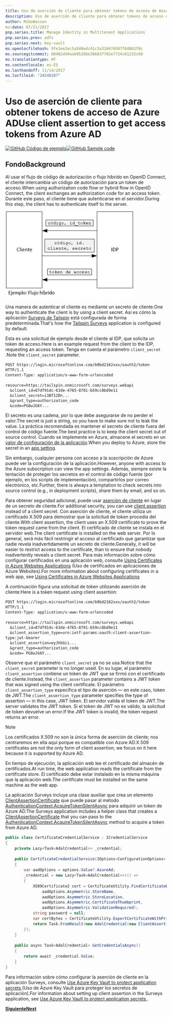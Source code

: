 ```yaml
---
title: Uso de aserción de cliente para obtener tokens de acceso de Azure AD
description: Uso de aserción de cliente para obtener tokens de acceso de Azure AD.
author: MikeWasson
ms:date: 07/21/2017
pnp.series.title: Manage Identity in Multitenant Applications
pnp.series.prev: adfs
pnp.series.next: key-vault
ms.openlocfilehash: 9fe1ee2ec5a540edc41c3a310476507f8d862f0c
ms.sourcegitcommit: b0482d49aab0526be386837702e7724c61232c60
ms.translationtype: HT
ms.contentlocale: es-ES
ms.lasthandoff: 11/14/2017
ms.locfileid: "24540287"
---
```

# <a name="use-client-assertion-to-get-access-tokens-from-azure-ad"></a><span data-ttu-id="ce9aa-103">Uso de aserción de cliente para obtener tokens de acceso de Azure AD</span><span class="sxs-lookup"><span data-stu-id="ce9aa-103">Use client assertion to get access tokens from Azure AD</span></span>

<span data-ttu-id="ce9aa-104">[![GitHub](../_images/github.png) Código de ejemplo][sample application]</span><span class="sxs-lookup"><span data-stu-id="ce9aa-104">[![GitHub](../_images/github.png) Sample code][sample application]</span></span>

## <a name="background"></a><span data-ttu-id="ce9aa-105">Fondo</span><span class="sxs-lookup"><span data-stu-id="ce9aa-105">Background</span></span>
<span data-ttu-id="ce9aa-106">Al usar el flujo de código de autorización o flujo híbrido en OpenID Connect, el cliente intercambia un código de autorización para un token de acceso.</span><span class="sxs-lookup"><span data-stu-id="ce9aa-106">When using authorization code flow or hybrid flow in OpenID Connect, the client exchanges an authorization code for an access token.</span></span> <span data-ttu-id="ce9aa-107">Durante este paso, el cliente tiene que autenticarse en el servidor.</span><span class="sxs-lookup"><span data-stu-id="ce9aa-107">During this step, the client has to authenticate itself to the server.</span></span>

![Secreto del cliente](./images/client-secret.png)

<span data-ttu-id="ce9aa-109">Una manera de autenticar el cliente es mediante un secreto de cliente.</span><span class="sxs-lookup"><span data-stu-id="ce9aa-109">One way to authenticate the client is by using a client secret.</span></span> <span data-ttu-id="ce9aa-110">Así es cómo la aplicación [Surveys de Tailspin][Surveys] está configurada de forma predeterminada.</span><span class="sxs-lookup"><span data-stu-id="ce9aa-110">That's how the [Tailspin Surveys][Surveys] application is configured by default.</span></span>

<span data-ttu-id="ce9aa-111">Esta es una solicitud de ejemplo desde el cliente al IDP, que solicita un token de acceso.</span><span class="sxs-lookup"><span data-stu-id="ce9aa-111">Here is an example request from the client to the IDP, requesting an access token.</span></span> <span data-ttu-id="ce9aa-112">Tenga en cuenta el parámetro `client_secret` .</span><span class="sxs-lookup"><span data-stu-id="ce9aa-112">Note the `client_secret` parameter.</span></span>

```
POST https://login.microsoftonline.com/b9bd2162xxx/oauth2/token HTTP/1.1
Content-Type: application/x-www-form-urlencoded

resource=https://tailspin.onmicrosoft.com/surveys.webapi
  &client_id=87df91dc-63de-4765-8701-b59cc8bd9e11
  &client_secret=i3Bf12Dn...
  &grant_type=authorization_code
  &code=PG8wJG6Y...
```

<span data-ttu-id="ce9aa-113">El secreto es una cadena, por lo que debe asegurarse de no perder el valor.</span><span class="sxs-lookup"><span data-stu-id="ce9aa-113">The secret is just a string, so you have to make sure not to leak the value.</span></span> <span data-ttu-id="ce9aa-114">La práctica recomendada es mantener el secreto de cliente fuera del control de código fuente.</span><span class="sxs-lookup"><span data-stu-id="ce9aa-114">The best practice is to keep the client secret out of source control.</span></span> <span data-ttu-id="ce9aa-115">Cuando se implemente en Azure, almacene el secreto en un [valor de configuración de la aplicación][configure-web-app].</span><span class="sxs-lookup"><span data-stu-id="ce9aa-115">When you deploy to Azure, store the secret in an [app setting][configure-web-app].</span></span>

<span data-ttu-id="ce9aa-116">Sin embargo, cualquier persona con acceso a la suscripción de Azure puede ver la configuración de la aplicación.</span><span class="sxs-lookup"><span data-stu-id="ce9aa-116">However, anyone with access to the Azure subscription can view the app settings.</span></span> <span data-ttu-id="ce9aa-117">Además, siempre existe la tentación de proteger los secretos en el control de código fuente (por ejemplo, en los scripts de implementación), compartirlos por correo electrónico, etc.</span><span class="sxs-lookup"><span data-stu-id="ce9aa-117">Further, there is always a temptation to check secrets into source control (e.g., in deployment scripts), share them by email, and so on.</span></span>

<span data-ttu-id="ce9aa-118">Para obtener seguridad adicional, puede usar [aserción de cliente] en lugar de un secreto de cliente.</span><span class="sxs-lookup"><span data-stu-id="ce9aa-118">For additional security, you can use [client assertion] instead of a client secret.</span></span> <span data-ttu-id="ce9aa-119">Con aserción de cliente, el cliente utiliza un certificado X.509 para demostrar que la solicitud de token procedía del cliente.</span><span class="sxs-lookup"><span data-stu-id="ce9aa-119">With client assertion, the client uses an X.509 certificate to prove the token request came from the client.</span></span> <span data-ttu-id="ce9aa-120">El certificado de cliente se instala en el servidor web.</span><span class="sxs-lookup"><span data-stu-id="ce9aa-120">The client certificate is installed on the web server.</span></span> <span data-ttu-id="ce9aa-121">Por lo general, será más fácil restringir el acceso al certificado que garantizar que nadie revela inadvertidamente un secreto de cliente.</span><span class="sxs-lookup"><span data-stu-id="ce9aa-121">Generally, it will be easier to restrict access to the certificate, than to ensure that nobody inadvertently reveals a client secret.</span></span> <span data-ttu-id="ce9aa-122">Para más información sobre cómo configurar certificados en una aplicación web, consulte [Using Certificates in Azure Websites Applications][using-certs-in-websites] (Uso de certificados en aplicaciones de Azure Websites).</span><span class="sxs-lookup"><span data-stu-id="ce9aa-122">For more information about configuring certificates in a web app, see [Using Certificates in Azure Websites Applications][using-certs-in-websites]</span></span>

<span data-ttu-id="ce9aa-123">A continuación figura una solicitud de token utilizando aserción de cliente:</span><span class="sxs-lookup"><span data-stu-id="ce9aa-123">Here is a token request using client assertion:</span></span>

```
POST https://login.microsoftonline.com/b9bd2162xxx/oauth2/token HTTP/1.1
Content-Type: application/x-www-form-urlencoded

resource=https://tailspin.onmicrosoft.com/surveys.webapi
  &client_id=87df91dc-63de-4765-8701-b59cc8bd9e11
  &client_assertion_type=urn:ietf:params:oauth:client-assertion-type:jwt-bearer
  &client_assertion=eyJhbGci...
  &grant_type=authorization_code
  &code= PG8wJG6Y...
```

<span data-ttu-id="ce9aa-124">Observe que el parámetro `client_secret` ya no se usa.</span><span class="sxs-lookup"><span data-stu-id="ce9aa-124">Notice that the `client_secret` parameter is no longer used.</span></span> <span data-ttu-id="ce9aa-125">En su lugar, el parámetro `client_assertion` contiene un token de JWT que se firmó con el certificado de cliente.</span><span class="sxs-lookup"><span data-stu-id="ce9aa-125">Instead, the `client_assertion` parameter contains a JWT token that was signed using the client certificate.</span></span> <span data-ttu-id="ce9aa-126">El parámetro `client_assertion_type` especifica el tipo de aserción &mdash; en este caso, token de JWT.</span><span class="sxs-lookup"><span data-stu-id="ce9aa-126">The `client_assertion_type` parameter specifies the type of assertion &mdash; in this case, JWT token.</span></span> <span data-ttu-id="ce9aa-127">El servidor valida el token de JWT.</span><span class="sxs-lookup"><span data-stu-id="ce9aa-127">The server validates the JWT token.</span></span> <span data-ttu-id="ce9aa-128">Si el token de JWT no es válido, la solicitud de token devuelve un error.</span><span class="sxs-lookup"><span data-stu-id="ce9aa-128">If the JWT token is invalid, the token request returns an error.</span></span>

> [!NOTE]
> <span data-ttu-id="ce9aa-129">Los certificados X.509 no son la única forma de aserción de cliente; nos centraremos en ella aquí porque es compatible con Azure AD.</span><span class="sxs-lookup"><span data-stu-id="ce9aa-129">X.509 certificates are not the only form of client assertion; we focus on it here because it is supported by Azure AD.</span></span>
> 
> 

<span data-ttu-id="ce9aa-130">En tiempo de ejecución, la aplicación web lee el certificado del almacén de certificados.</span><span class="sxs-lookup"><span data-stu-id="ce9aa-130">At run time, the web application reads the certificate from the certificate store.</span></span> <span data-ttu-id="ce9aa-131">El certificado debe estar instalado en la misma máquina que la aplicación web.</span><span class="sxs-lookup"><span data-stu-id="ce9aa-131">The certificate must be installed on the same machine as the web app.</span></span>

<span data-ttu-id="ce9aa-132">La aplicación Surveys incluye una clase auxiliar que crea un elemento [ClientAssertionCertificate](/dotnet/api/microsoft.identitymodel.clients.activedirectory.clientassertioncertificate) que puede pasar al método [AuthenticationContext.AcquireTokenSilentAsync](/dotnet/api/microsoft.identitymodel.clients.activedirectory.authenticationcontext.acquiretokensilentasync) para adquirir un token de Azure AD.</span><span class="sxs-lookup"><span data-stu-id="ce9aa-132">The Surveys application includes a helper class that creates a [ClientAssertionCertificate](/dotnet/api/microsoft.identitymodel.clients.activedirectory.clientassertioncertificate) that you can pass to the [AuthenticationContext.AcquireTokenSilentAsync](/dotnet/api/microsoft.identitymodel.clients.activedirectory.authenticationcontext.acquiretokensilentasync) method to acquire a token from Azure AD.</span></span>

```csharp
public class CertificateCredentialService : ICredentialService
{
    private Lazy<Task<AdalCredential>> _credential;

    public CertificateCredentialService(IOptions<ConfigurationOptions> options)
    {
        var aadOptions = options.Value?.AzureAd;
        _credential = new Lazy<Task<AdalCredential>>(() =>
        {
            X509Certificate2 cert = CertificateUtility.FindCertificateByThumbprint(
                aadOptions.Asymmetric.StoreName,
                aadOptions.Asymmetric.StoreLocation,
                aadOptions.Asymmetric.CertificateThumbprint,
                aadOptions.Asymmetric.ValidationRequired);
            string password = null;
            var certBytes = CertificateUtility.ExportCertificateWithPrivateKey(cert, out password);
            return Task.FromResult(new AdalCredential(new ClientAssertionCertificate(aadOptions.ClientId, new X509Certificate2(certBytes, password))));
        });
    }

    public async Task<AdalCredential> GetCredentialsAsync()
    {
        return await _credential.Value;
    }
}
```

<span data-ttu-id="ce9aa-133">Para información sobre cómo configurar la aserción de cliente en la aplicación Surveys, consulte [Use Azure Key Vault to protect application secrets ][key vault] (Uso de Azure Key Vault para proteger los secretos de aplicación).</span><span class="sxs-lookup"><span data-stu-id="ce9aa-133">For information about setting up client assertion in the Surveys application, see [Use Azure Key Vault to protect application secrets ][key vault].</span></span>

<span data-ttu-id="ce9aa-134">[**Siguiente**][key vault]</span><span class="sxs-lookup"><span data-stu-id="ce9aa-134">[**Next**][key vault]</span></span>

<!-- Links -->
[configure-web-app]: /azure/app-service-web/web-sites-configure/
[azure-management-portal]: https://portal.azure.com
[aserción de cliente]: https://tools.ietf.org/html/rfc7521
[client assertion]: https://tools.ietf.org/html/rfc7521
[key vault]: key-vault.md
[Setup-KeyVault]: https://github.com/mspnp/multitenant-saas-guidance/blob/master/scripts/Setup-KeyVault.ps1
[Surveys]: tailspin.md
[using-certs-in-websites]: https://azure.microsoft.com/blog/using-certificates-in-azure-websites-applications/

[sample application]: https://github.com/mspnp/multitenant-saas-guidance
